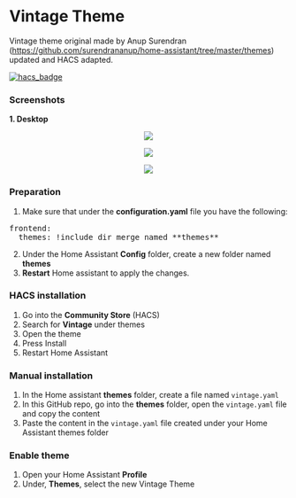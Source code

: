 # Vintage Theme
Vintage theme original made by Anup Surendran (https://github.com/surendrananup/home-assistant/tree/master/themes) updated and HACS adapted.

[![hacs_badge](https://img.shields.io/badge/HACS-Default-orange.svg?style=for-the-badge)](https://github.com/custom-components/hacs)

### Screenshots
**1. Desktop**
<p align="center">
  <img src="https://i.imgur.com/2AZBbkg.jpg">
</p>
<p align="center">
  <img src="https://i.imgur.com/YnUiXqe.jpg">
</p>
</p>
<p align="center">
  <img src="https://i.imgur.com/5bBNotZ.jpg">
</p>

### Preparation
1. Make sure that under the **configuration.yaml** file you have the following:

<pre>
frontend:
  themes: !include_dir_merge_named **themes**
</pre>

2. Under the Home Assistant **Config** folder, create a new folder named **themes**
3. **Restart** Home assistant to apply the changes.

### HACS installation
1. Go into the **Community Store** (HACS)
2. Search for **Vintage** under themes
3. Open the theme
4. Press Install
5. Restart Home Assistant

### Manual installation
1. In the Home assistant **themes** folder, create a file named `vintage.yaml`
2. In this GitHub repo, go into the **themes** folder, open the `vintage.yaml` file and copy the content
3. Paste the content in the `vintage.yaml` file created under your Home Assistant themes folder

### Enable theme
1. Open your Home Assistant **Profile**
2. Under, **Themes**, select the new Vintage Theme
